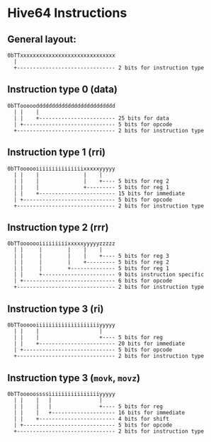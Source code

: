 # Hive64 Instructions
## General layout:
    0bTTxxxxxxxxxxxxxxxxxxxxxxxxxxxxxx
      |
      +------------------------------- 2 bits for instruction type

## Instruction type 0 (data)
    0bTToooooddddddddddddddddddddddddd
      | |    |
      | |    +------------------------ 25 bits for data
      | +----------------------------- 5 bits for opcode
      +------------------------------- 2 bits for instruction type

## Instruction type 1 (rri)
    0bTToooooiiiiiiiiiiiiiiixxxxxyyyyy
      | |    |              |    |
      | |    |              |    +---- 5 bits for reg 2
      | |    |              +--------- 5 bits for reg 1
      | |    +------------------------ 15 bits for immediate
      | +----------------------------- 5 bits for opcode
      +------------------------------- 2 bits for instruction type
      
## Instruction type 2 (rrr)
    0bTTooooooiiiiiiiiixxxxxyyyyyzzzzz
      | |     |        |    |    |
      | |     |        |    |    +---- 5 bits for reg 3
      | |     |        |    +--------- 5 bits for reg 2
      | |     |        +-------------- 5 bits for reg 1
      | |     +----------------------- 9 bits instruction specific
      | +----------------------------- 6 bits for opcode
      +------------------------------- 2 bits for instruction type
      
## Instruction type 3 (ri)
    0bTToooooiiiiiiiiiiiiiiiiiiiiyyyyy
      | |    |                   |
      | |    |                   +---- 5 bits for reg
      | |    +------------------------ 20 bits for immediate
      | +----------------------------- 5 bits for opcode
      +------------------------------- 2 bits for instruction type
      
## Instruction type 3 (`movk`, `movz`)
    0bTTooooossssiiiiiiiiiiiiiiiiyyyyy
      | |    |   |               |
      | |    |   |               +---- 5 bits for reg
      | |    |   +-------------------- 16 bits for immediate
      | |    +------------------------ 4 bits for shift
      | +----------------------------- 5 bits for opcode
      +------------------------------- 2 bits for instruction type
